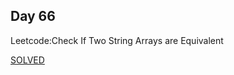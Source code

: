 ## Day 66

Leetcode:Check If Two String Arrays are Equivalent

[SOLVED](https://leetcode.com/problems/check-if-two-string-arrays-are-equivalent/description/?envType=daily-question&envId=2023-12-01)